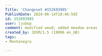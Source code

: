 ```yaml
---
Title: 'Changeset #152693985'
PublishDate: 2024-06-14T18:46:59Z
id: 152693985
user: ljubop
comment: modified wood; added meadow areas
created_by: JOSM/1.5 (19096 en_GB)
tags:
- Montenegro

---
```

